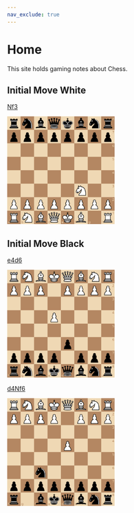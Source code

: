 ```yaml
---
nav_exclude: true
---
```


# Home

This site holds gaming notes about Chess.

## Initial Move White

[Nf3](Nf3)

<img src="img/Nf3.png" width="250" height="250">

## Initial Move Black

[e4d6](e4d6)

<img src="img/e4d6.png" width="250" height="250">

[d4Nf6](d4Nf6)

<img src="img/d4Nf6.png" width="250" height="250">

